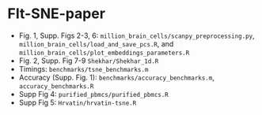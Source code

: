 # FIt-SNE-paper
* Fig. 1, Supp. Figs 2-3, 6: `million_brain_cells/scanpy_preprocessing.py`, `million_brain_cells/load_and_save_pcs.R`, and `million_brain_cells/plot_embeddings_parameters.R`
* Fig. 2, Supp. Fig 7-9 `Shekhar/Shekhar_1d.R`
* Timings: `benchmarks/tsne_benchmarks.m`
* Accuracy (Supp. Fig. 1): `benchmarks/accuracy_benchmarks.m`, `accuracy_benchmarks.R`
* Supp Fig 4:  `purified_pbmcs/purified_pbmcs.R`
* Supp Fig 5:  `Hrvatin/hrvatin-tsne.R`

